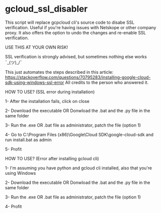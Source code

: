 # gcloud_ssl_disabler
This script will replace gcpcloud cli's source code to disabe SSL verification. Useful if you're having issues with Netskope or other company proxy. It also offers the option to undo the changes and re-enable SSL verification.

USE THIS AT YOUR OWN RISK!

SSL verification is strongly advised, but sometimes nothing else works ¯\_(ツ)_/¯

This just automates the steps described in this article: https://stackoverflow.com/questions/70795283/installing-google-cloud-sdk-using-windows-ssl-error
All credits to the person who answered it.

HOW TO USE? (SSL error during installation)

1- After the installation fails, click on close

2- Download the executable OR Donwload the .bat and the .py file in the same folder

3- Run the .exe OR .bat file as administrator, patch the file (option 1)

4- Go to C:\Program Files (x86)\Google\Cloud SDK\google-cloud-sdk and run install.bat as admin

5- Profit

HOW TO USE? (Error after installing gcloud cli)

1- I'm assuming you have python and gcloud cli installed, also that you're using Windows

2- Download the executable OR Donwload the .bat and the .py file in the same folder

3- Run the .exe OR .bat file as administrator, patch the file (option 1)

4- Profit
